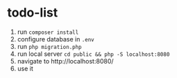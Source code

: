 # todo-list

1. run `composer install`
2. configure database in `.env`
3. run `php migration.php`
4. run local server `cd public && php -S localhost:8080`
5. navigate to http://localhost:8080/
6. use it
